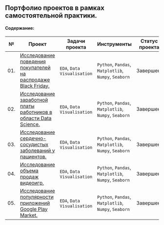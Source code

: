 ## Портфолио проектов в рамках самостоятельной практики.

#### Содержание:

| № | Проект    | Задачи проекта   | Инструменты  |Статус проекта  |
|---|-----------|------------------|--------------|-----------------|
|01.|[Исследование поведения покупателей на распродаже Black Friday.](https://github.com/alexkandinsky/pet_projects/blob/main/black_friday_project.ipynb)|`EDA`, `Data Visualisation`|`Python`, `Pandas`, `Matplotlib`, `Numpy`, `Seaborn`|Завершен.|
|02.|[Исследование заработной платы работников в области Data Science.](https://github.com/alexkandinsky/pet_projects/blob/main/ds_salaries_project.ipynb)|`EDA`, `Data Visualisation`|`Python`, `Pandas`, `Matplotlib`, `Numpy`, `Seaborn`|Завершен.|
|03.|[Исследование сердечно-сосудистых заболеваний у пациентов.](https://github.com/alexkandinsky/pet_projects/blob/main/heart_disease_project.ipynb)|`EDA`, `Data Visualisation`|`Python`, `Pandas`, `Matplotlib`, `Numpy`, `Seaborn`|Завершен.|
|04.|[Исследование объема продаж видеоигр.](https://github.com/alexkandinsky/pet_projects/blob/main/video_game_sales_project.ipynb)|`EDA`, `Data Visualisation`|`Python`, `Pandas`, `Matplotlib`, `Numpy`, `Seaborn`|Завершен.|
|05.|[Исследование популярности приложений Google Play Market.](https://github.com/alexkandinsky/pet_projects/blob/main/googleplay_store_project.ipynb)|`EDA`, `Data Visualisation`|`Python`, `Pandas`, `Matplotlib`, `Numpy`, `Seaborn`|Завершен.|

